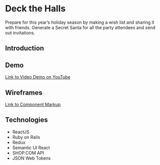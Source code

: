 # Deck the Halls

Prepare for this year’s holiday season by making a wish list and sharing it with friends. Generate a Secret Santa for all the party attendees and send out invitations.

## Introduction



## Demo

[Link to Video Demo on YouTube](https://youtu.be/YbRbgzoubHI)

## Wireframes

[Link to Component Markup](https://www.dropbox.com/s/lknwk3ug2lxhwco/DeckTheHalls.pdf?dl=0)

## Technologies
* ReactJS
* Ruby on Rails
* Redux
* Semantic UI React
* SHOP.COM API
* JSON Web Tokens